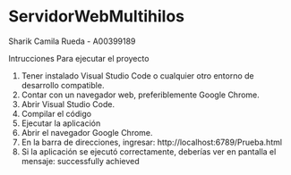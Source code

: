 # ServidorWebMultihilos

Sharik Camila Rueda - A00399189

Intrucciones Para ejecutar el proyecto

1. Tener instalado Visual Studio Code o cualquier otro entorno de desarrollo compatible.
2. Contar con un navegador web, preferiblemente Google Chrome.
3. Abrir Visual Studio Code.
4. Compilar el código
5. Ejecutar la aplicación
6. Abrir el navegador Google Chrome.
7. En la barra de direcciones, ingresar: http://localhost:6789/Prueba.html
8. Si la aplicación se ejecutó correctamente, deberías ver en pantalla el mensaje: successfully achieved
